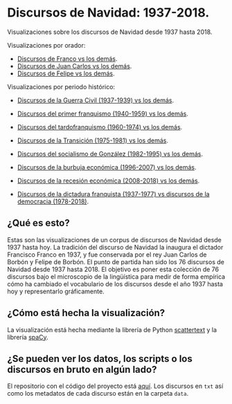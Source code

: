 # Discursos de Navidad: 1937-2018. 

Visualizaciones sobre los discursos de Navidad desde 1937 hasta 2018. 

Visualizaciones por orador:
- [Discursos de Franco vs los demás](https://lirondos.github.io/discursos-de-navidad/viz/franco.html).
- [Discursos de Juan Carlos vs los demás](https://lirondos.github.io/discursos-de-navidad/viz/juan_carlos.html).
- [Discursos de Felipe vs los demás](https://lirondos.github.io/discursos-de-navidad/viz/felipe.html).

Visualizaciones por periodo histórico:

- [Discursos de la Guerra Civil (1937-1939) vs los demás](https://lirondos.github.io/discursos-de-navidad/viz/guerra.html).
- [Discursos del primer franquismo (1940-1959) vs los demás](https://lirondos.github.io/discursos-de-navidad/viz/primerfranquismo.html).
- [Discursos del tardofranquismo (1960-1974) vs los demás](https://lirondos.github.io/discursos-de-navidad/viz/tardofranquismo.html).
- [Discursos de la Transición (1975-1981) vs los demás](https://lirondos.github.io/discursos-de-navidad/viz/transicion.html).
- [Discursos del socialismo de González (1982-1995) vs los demás](https://lirondos.github.io/discursos-de-navidad/viz/socialismo.html).
- [Discursos de la burbuja económica (1996-2007) vs los demás](https://lirondos.github.io/discursos-de-navidad/viz/burbuja.html).
- [Discursos de la recesión económica (2008-2018) vs los demás](https://lirondos.github.io/discursos-de-navidad/viz/recesion.html).

- [Discursos de la dictadura franquista (1937-1977) vs discursos de la democracia (1978-2018)](https://lirondos.github.io/discursos-de-navidad/viz/dictadura.html).



## ¿Qué es esto?
Estas son las visualizaciones de un corpus de discursos de Navidad desde 1937 hasta hoy. La tradición del discurso de Navidad la inaugura el dictador Francisco Franco en 1937, y fue conservada por el rey Juan Carlos de Borbón y Felipe de Borbón. El punto de partida han sido los 76 discursos de Navidad desde 1937 hasta 2018. El objetivo es poner esta colección de 76 discursos bajo el microscopio de la lingüística para medir de forma empírica cómo ha cambiado el vocabulario de los discursos desde el año 1937 hasta hoy y representarlo gráficamente.    


## ¿Cómo está hecha la visualización?
La visualización está hecha mediante la librería de Python [scattertext](https://github.com/JasonKessler/scattertext) y la librería [spaCy](https://spacy.io/). 

## ¿Se pueden ver los datos, los scripts o los discursos en bruto en algún lado?
El repositorio con el código del proyecto está [aquí](https://github.com/lirondos/discursos-de-navidad). Los discursos en `txt` así como los metadatos de cada discurso están en la carpeta `data`. 



